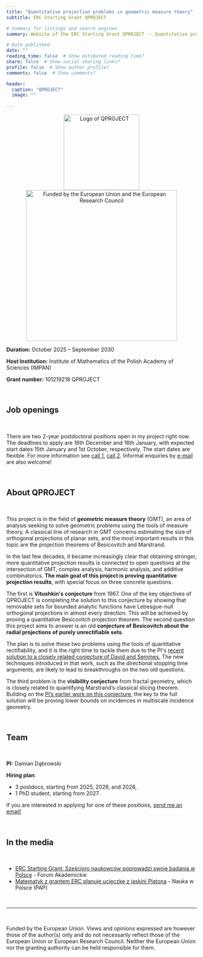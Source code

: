 ```yaml
---
title: "Quantitative projection problems in geometric measure theory"
subtitle: ERC Starting Grant QPROJECT

# Summary for listings and search engines
summary: Website of the ERC Starting Grant QPROJECT -- Quantitative projection problems in geometric measure theory.

# Date published
date: ""
reading_time: false  # Show estimated reading time?
share: false  # Show social sharing links?
profile: false  # Show author profile?
comments: false  # Show comments?

header:
  caption: "QPROJECT"
  image: ""
  
---
```


<center><img title="QPROJECT logo" alt="Logo of QPROJECT" src="/images/logo-qproject-background.png" width="200"><img title="EU and ERC logos" alt="Funded by the European Union and the European Research Council" src="/images/logo-erc.png" width="400"></center>

**Duration:** October 2025 – September 2030

**Host Institution:** Institute of Mathematics of the Polish Academy of Sciences (IMPAN)

**Grant number:** 101219218 QPROJECT

<br>

## Job openings

<br>

There are two 2-year postdoctoral positions open in my project right now. The deadlines to apply are 16th December and 16th January, with expected start dates 15th January and 1st October, respectively. The start dates are flexible. For more information see [call 1](https://www.impan.pl/images/Konkursy/2025_Rok_rozstrzygniecia/Konkurs-postdoc1_ERC_Dabrowski_ang.pdf), [call 2](https://www.impan.pl/images/Konkursy/2025_Rok_rozstrzygniecia/Konkurs-postdoc2_ERC_Dabrowski_ang.pdf). Informal enquiries by [e-mail](mailto:ddabrowski@impan.pl) are also welcome!

<br>

## About QPROJECT

<br>

This project is in the field of **geometric measure theory** (GMT), an area of analysis seeking to solve geometric problems using the tools of measure theory. A classical line of research in GMT concerns estimating the size of orthogonal projections of planar sets, and the most important results in this topic are the projection theorems of Besicovitch and Marstrand. 

In the last few decades, it became increasingly clear that obtaining stronger, more quantitative projection results is connected to open questions at the intersection of GMT, complex analysis, harmonic analysis, and additive combinatorics. **The main goal of this project is proving quantitative projection results**, with special focus on three concrete questions. 

The first is **Vitushkin's conjecture** from 1967. One of the key objectives of QPROJECT is completing the solution to this conjecture by showing that removable sets for bounded analytic functions have Lebesgue-null orthogonal projections in almost every direction. This will be achieved by proving a quantitative Besicovitch projection theorem. The second question this project aims to answer is an old **conjecture of Besicovitch about the radial projections of purely unrectifiable sets**.

The plan is to solve these two problems using the tools of quantitative rectifiability, and it is the right time to tackle them due to the PI's [recent solution to a closely related conjecture of David and Semmes.](/publication/2024-favard-length/) The new techniques introduced in that work, such as the directional stopping time arguments, are likely to lead to breakthroughs on the two old questions.

The third problem is the **visibility conjecture** from fractal geometry, which is closely related to quantifying Marstrand’s classical slicing theorem. Building on the [PI’s earlier work on this conjecture](/publication/2023-visible-parts/), the key to the full solution will be proving lower bounds on incidences in multiscale incidence geometry.

<br>

## Team

<br>

**PI:** Damian Dąbrowski

**Hiring plan**: 
- 3 postdocs, starting from 2025, 2026, and 2028,
- 1 PhD student, starting from 2027.

If you are interested in applying for one of these positions, [send me an email!](mailto:ddabrowski@impan.pl)

<br>

## In the media

<br>

- [ERC Starting Grant: Sześcioro naukowców poprowadzi swoje badania w Polsce](https://forumakademickie.pl/erc-starting-grant-szescioro-badaczy-poprowadzi-swoje-badania-w-polsce/) - Forum Akademickie
- [Matematyk z grantem ERC planuje ucieczkę z jaskini Platona](https://naukawpolsce.pl/aktualnosci/news%2C109391%2Cmatematyk-z-grantem-erc-planuje-ucieczke-z-jaskini-platona.html) - Nauka w Polsce (PAP)

<br>
<hr style="width:100%"> 
<br>

Funded by the European Union. Views and opinions expressed are however those of the author(s) only
and do not necessarily reflect those of the European Union or European Research Council. Neither
the European Union nor the granting authority can be held responsible for them.
